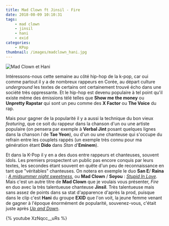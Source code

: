```yaml
---
title: Mad Clown ft Jinsil - Fire
date: 2018-08-09 10:10:31
tags:
    - mad clown
    - jinsil
    - hani
    - exid
categories:
    - KPop
thumbnail: /images/madclown_hani.jpg
---
```


![Mad Clown et Hani](/images/madclown_hani.jpg)

Intéressons-nous cette semaine au côté hip-hop de la k-pop, car oui comme partout il y a de nombreux rappeurs en Corée, au départ culture *underground* les textes de certains ont certainement trouvé écho dans une société très oppressante. Et le hip-hop est devenu populaire à tel point qu'il existe même des émissions télé telles que **Show me the money** ou **Unpretty Rapstar** qui sont un peu comme des **X Factor** ou **The Voice** du rap.

Mais pour gagner de la popularité il y a aussi la technique du bon vieux *featuring*, que ce soit du rappeur dans la chanson d'un ou une artiste populaire (on pensera par exemple à **Verbal Jint** posant quelques lignes dans la chanson *I* de **Tae Yeon**), ou d'un ou une chanteuse qui s'occupe du refrain entre les couplets rappés (un exemple très connu pour ma génération étant **Dido** dans *Stan* d'**Eminem**).

Et dans la K-Pop il y en a des duos entre rappeurs et chanteuses, souvent idols. Les premiers prospectent un public pas encore conquis par leurs textes, les secondes étant souvent en quête d'un peu de reconnaissance en tant que "véritables" chanteuses. On notera en exemple le duo **San E**/ **Raina** : [*A midsummer night sweetness*](https://www.youtube.com/watch?v=nkfMN-jaycA), ou **Mad Clown** / **Soyou** : [*Stupid In Love*](https://www.youtube.com/watch?v=hLtEIEqGahg). Mais c'est un autre titre de **Mad Clown** que je voulais vous présenter, *Fire* en duo avec la très talentueuse chanteuse **Jinsil**. Très talentueuse mais sans assez de points dans sa stat d'apparence d'après la prod, puisque dans le clip c'est **Hani** du groupe **EXID** que l'on voit, la jeune femme venant de gagner à l'époque énormément de popularité, souvenez-vous, c'était juste après [*Up and Down*](/exid-up-and-down/).

{% youtube XzNqcc__uRs %}
